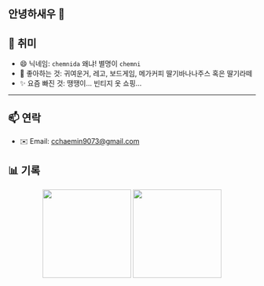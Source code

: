 ## 안녕하새우 👋

<!--
**chemnida/chemnida** is a ✨ _special_ ✨ repository because its `README.md` (this file) appears on your GitHub profile.

Here are some ideas to get you started:

- 🔭 I’m currently working on ...
- 🌱 I’m currently learning ...
- 👯 I’m looking to collaborate on ...
- 🤔 I’m looking for help with ...
- 💬 Ask me about ...
- 📫 How to reach me: ...
- 😄 Pronouns: ...
- ⚡ Fun fact: ...
-->

## 🌈 취미

- 😄 닉네임: `chemnida` 왜냐! 별명이  `chemni`
- 🧸 좋아하는 것: 귀여운거, 레고, 보드게임, 메가커피 딸기바나나주스 혹은 딸기라떼
- ✨ 요즘 빠진 것: 땡땡이... 빈티지 옷 쇼핑...

---

## 📫 연락

- ✉️ Email: cchaemin9073@gmail.com

## 📊 기록

<div align="center">
  <img src="https://github-readme-stats.vercel.app/api?username=chemnida&show_icons=true&theme=default" height="180" />
  <img src="https://github-readme-stats.vercel.app/api/top-langs/?username=chemnida&layout=compact&langs_count=6" height="180" />
</div>
